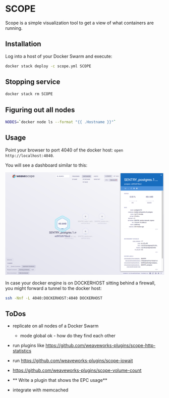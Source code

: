 # SCOPE

Scope is a simple visualization tool to get a view of what containers are running.


## Installation

Log into a host of your Docker Swarm and execute:

```bash
docker stack deploy -c scope.yml SCOPE
```

## Stopping service

```bash
docker stack rm SCOPE
```

## Figuring out all nodes

```bash
NODES=`docker node ls --format "{{ .Hostname }}"`
```

## Usage

Point your browser to port 4040 of the docker host: `open http://localhost:4040`. 

You will see a dashboard similar to this:

![SCOPE Dashboard](Scope.tiff)

In case your docker engine is on DOCKERHOST sitting behind a firewall, you might forward a tunnel to the docker host:

```bash
ssh -Nnf -L 4040:DOCKERHOST:4040 DOCKERHOST
```

## ToDos

- replicate on all nodes of a Docker Swarm 
    - mode global ok - how do they find each other

- run plugins like https://github.com/weaveworks-plugins/scope-http-statistics

- run https://github.com/weaveworks-plugins/scope-iowait

- https://github.com/weaveworks-plugins/scope-volume-count

- ** Write a plugin that shows the EPC usage**

- integrate with memcached